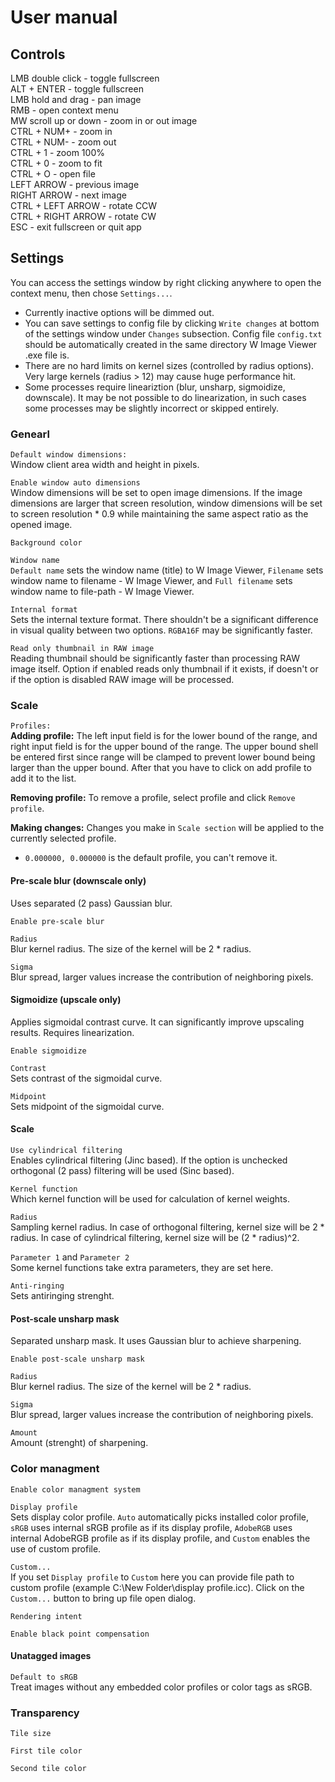 # User manual

## Controls

LMB double click - toggle fullscreen  
ALT + ENTER - toggle fullscreen  
LMB hold and drag - pan image  
RMB - open context menu  
MW scroll up or down - zoom in or out image  
CTRL + NUM+ - zoom in  
CTRL + NUM- - zoom out  
CTRL + 1 - zoom 100%  
CTRL + 0 - zoom to fit  
CTRL + O - open file  
LEFT ARROW - previous image  
RIGHT ARROW - next image  
CTRL + LEFT ARROW - rotate CCW  
CTRL + RIGHT ARROW - rotate CW  
ESC - exit fullscreen or quit app  

## Settings

You can access the settings window by right clicking anywhere to open the context menu, then chose `Settings...`.

- Currently inactive options will be dimmed out.
- You can save settings to config file by clicking `Write changes` at bottom of the settings window under `Changes` subsection. Config file `config.txt` should be automatically created in the same directory W Image Viewer .exe file is.
- There are no hard limits on kernel sizes (controlled by radius options). Very large kernels (radius > 12) may cause huge performance hit.
- Some processes require lineariztion (blur, unsharp, sigmoidize, downscale). It may be not possible to do linearization, in such cases some processes may be slightly incorrect or skipped entirely.

### Genearl

`Default window dimensions:`  
Window client area width and height in pixels.

`Enable window auto dimensions`  
Window dimensions will be set to open image dimensions. If the image dimensions are larger that screen resolution, window dimensions will be set to screen resolution * 0.9 while maintaining the same aspect ratio as the opened image.

`Background color`

`Window name`  
`Default name` sets the window name (title) to W Image Viewer, `Filename` sets window name to filename - W Image Viewer, and `Full filename` sets window name to file-path - W Image Viewer.

`Internal format`  
Sets the internal texture format. There shouldn't be a significant difference in visual quality between two options. `RGBA16F` may be significantly faster.

`Read only thumbnail in RAW image`  
Reading thumbnail should be significantly faster than processing RAW image itself. Option if enabled reads only thumbnail if it exists, if doesn't or if the option is disabled RAW image will be processed.

### Scale

`Profiles:`  
**Adding profile:** The left input field is for the lower bound of the range, and right input field is for the upper bound of the range. The upper bound shell be entered first since range will be clamped to prevent lower bound being larger than the upper bound. After that you have to click on add profile to add it to the list.

**Removing profile:** To remove a profile, select profile and click `Remove profile`.

**Making changes:** Changes you make in `Scale section` will be applied to the currently selected profile.

- `0.000000, 0.000000` is the default profile, you can't remove it.

#### Pre-scale blur (downscale only)
Uses separated (2 pass) Gaussian blur.

`Enable pre-scale blur`

`Radius`  
Blur kernel radius. The size of the kernel will be 2 * radius.

`Sigma`  
Blur spread, larger values increase the contribution of neighboring pixels.

#### Sigmoidize (upscale only)
Applies sigmoidal contrast curve. It can significantly improve upscaling results. Requires linearization.

`Enable sigmoidize`

`Contrast`  
Sets contrast of the sigmoidal curve.

`Midpoint`  
Sets midpoint of the sigmoidal curve.

#### Scale

`Use cylindrical filtering`  
Enables cylindrical filtering (Jinc based). If the option is unchecked orthogonal (2 pass) filtering will be used (Sinc based).

`Kernel function`  
Which kernel function will be used for calculation of kernel weights.

`Radius`  
Sampling kernel radius. In case of orthogonal filtering, kernel size will be 2 * radius. In case of cylindrical filtering, kernel size will be (2 * radius)^2.

`Parameter 1` and `Parameter 2`  
Some kernel functions take extra parameters, they are set here.

`Anti-ringing`   
Sets antiringing strenght.

#### Post-scale unsharp mask
Separated unsharp mask. It uses Gaussian blur to achieve sharpening.

`Enable post-scale unsharp mask`

`Radius`  
Blur kernel radius. The size of the kernel will be 2 * radius.

`Sigma`  
Blur spread, larger values increase the contribution of neighboring pixels.

`Amount`  
Amount (strenght) of sharpening.

### Color managment

`Enable color managment system`

`Display profile`  
Sets display color profile. `Auto` automatically picks installed color profile, `sRGB` uses internal sRGB profile as if its display profile, `AdobeRGB` uses internal AdobeRGB profile as if its display profile, and `Custom` enables the use of custom profile.

`Custom...`  
If you set `Display profile` to `Custom` here you can provide file path to custom profile (example C:\New Folder\display profile.icc). Click on the `Custom...` button to bring up file open dialog.

`Rendering intent`

`Enable black point compensation`

#### Unatagged images

`Default to sRGB`  
Treat images without any embedded color profiles or color tags as sRGB.

### Transparency

`Tile size`

`First tile color`

`Second tile color`
